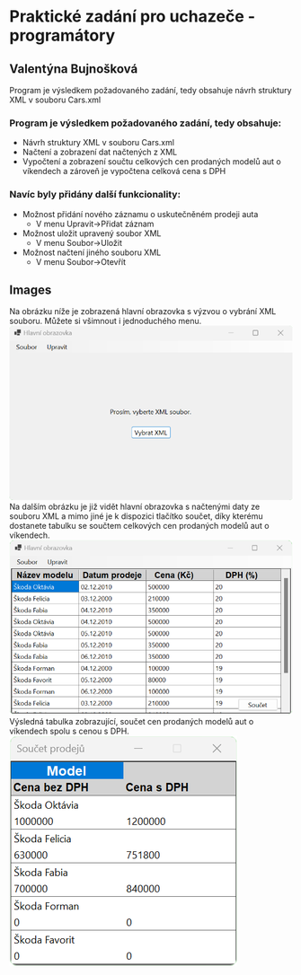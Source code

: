 # Praktické zadání pro uchazeče - programátory
## Valentýna Bujnošková

Program je výsledkem požadovaného zadání, tedy obsahuje návrh struktury XML v souboru Cars.xml

### Program je výsledkem požadovaného zadání, tedy obsahuje:
- Návrh struktury XML v souboru Cars.xml
- Načtení a zobrazení dat načtených z XML
- Vypočtení a zobrazení součtu celkových cen prodaných modelů aut o víkendech a zároveň je vypočtena celková cena s DPH
### Navíc byly přidány další funkcionality:
- Možnost přidání nového záznamu o uskutečněném prodeji auta  
  - V menu Upravit->Přidat záznam
- Možnost uložit upravený soubor XML
  - V menu Soubor->Uložit
- Možnost načtení jiného souboru XML
  - V menu Soubor->Otevřít
## Images
Na obrázku níže je zobrazená hlavní obrazovka s výzvou o vybrání XML souboru. Můžete si všimnout i jednoduchého menu.
![Screen1](https://raw.githubusercontent.com/val-metal/CarSales/master/CarSales/ScreenShots/scr1.png)
Na dalším obrázku je již vidět hlavní obrazovka s načtenými daty ze souboru XML a mimo jiné je k dispozici tlačítko součet, díky kterému dostanete tabulku se součtem celkových cen prodaných modelů aut o víkendech.
![Screen1](https://raw.githubusercontent.com/val-metal/CarSales/master/CarSales/ScreenShots/scr2.png) <br>
Výsledná tabulka zobrazující, součet cen prodaných modelů aut o víkendech spolu s cenou s DPH.
![Screen1](https://raw.githubusercontent.com/val-metal/CarSales/master/CarSales/ScreenShots/scr3.png)


